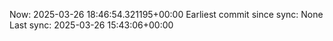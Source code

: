 Now: 2025-03-26 18:46:54.321195+00:00 Earliest commit since sync: None Last sync: 2025-03-26 15:43:06+00:00
